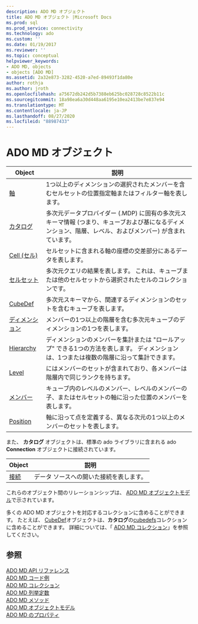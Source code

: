 ```yaml
---
description: ADO MD オブジェクト
title: ADO MD オブジェクト |Microsoft Docs
ms.prod: sql
ms.prod_service: connectivity
ms.technology: ado
ms.custom: ''
ms.date: 01/19/2017
ms.reviewer: ''
ms.topic: conceptual
helpviewer_keywords:
- ADO MD, objects
- objects [ADO MD]
ms.assetid: 2a32e873-3282-4520-a7ed-89493f1da80e
author: rothja
ms.author: jroth
ms.openlocfilehash: a75672db242d5b7388eb625bc028728c8522b11c
ms.sourcegitcommit: 18a98ea6a30d448aa6195e10ea2413be7e837e94
ms.translationtype: MT
ms.contentlocale: ja-JP
ms.lasthandoff: 08/27/2020
ms.locfileid: "88987433"
---
```

# <a name="ado-md-objects"></a>ADO MD オブジェクト

|Object|説明|  
|-|-|  
|[軸](./axis-object-ado-md.md)|1つ以上のディメンションの選択されたメンバーを含むセルセットの位置指定軸またはフィルター軸を表します。|  
|[カタログ](./catalog-object-ado-md.md)|多次元データプロバイダー (.MDP) に固有の多次元スキーマ情報 (つまり、キューブおよび基になるディメンション、階層、レベル、およびメンバー) が含まれています。|  
|[Cell (セル)](./cell-object-ado-md.md)|セルセットに含まれる軸の座標の交差部分にあるデータを表します。|  
|[セルセット](./cellset-object-ado-md.md)|多次元クエリの結果を表します。 これは、キューブまたは他のセルセットから選択されたセルのコレクションです。|  
|[CubeDef](./cubedef-object-ado-md.md)|多次元スキーマから、関連するディメンションのセットを含むキューブを表します。|  
|[ディメンション](./dimension-object-ado-md.md)|メンバーの1つ以上の階層を含む多次元キューブのディメンションの1つを表します。|  
|[Hierarchy](./hierarchy-object-ado-md.md)|ディメンションのメンバーを集計または "ロールアップ" できる1つの方法を表します。 ディメンションは、1つまたは複数の階層に沿って集計できます。|  
|[Level](./level-object-ado-md.md)|にはメンバーのセットが含まれており、各メンバーは階層内で同じランクを持ちます。|  
|[メンバー](./member-object-ado-md.md)|キューブ内のレベルのメンバー、レベルのメンバーの子、またはセルセットの軸に沿った位置のメンバーを表します。|  
|[Position](./position-object-ado-md.md)|軸に沿って点を定義する、異なる次元の1つ以上のメンバーのセットを表します。|  
  
 また、 **カタログ** オブジェクトは、標準の ado ライブラリに含まれる ado **Connection** オブジェクトに接続されています。  
  
|Object|説明|  
|------------|-----------------|  
|[接続](../ado-api/connection-object-ado.md)|データ ソースへの開いた接続を表します。|  
  
 これらのオブジェクト間のリレーションシップは、 [ADO MD オブジェクトモデル](./ado-md-object-model.md)で示されています。  
  
 多くの ADO MD オブジェクトを対応するコレクションに含めることができます。 たとえば、 [CubeDef](./cubedef-object-ado-md.md)オブジェクトは、**カタログ**の[cubedefs](./cubedefs-collection-ado-md.md)コレクションに含めることができます。 詳細については、「 [ADO MD コレクション](./ado-md-collections.md)」を参照してください。  
  
## <a name="see-also"></a>参照  
 [ADO MD API リファレンス](./ado-md-object-model.md?view=sql-server-ver15)   
 [ADO MD コード例](./ado-md-code-examples.md)   
 [ADO MD コレクション](./ado-md-collections.md)   
 [ADO MD 列挙定数](./ado-md-enumerated-constants.md)   
 [ADO MD メソッド](./ado-md-methods.md)   
 [ADO MD オブジェクトモデル](./ado-md-object-model.md)   
 [ADO MD のプロパティ](./ado-md-properties.md)